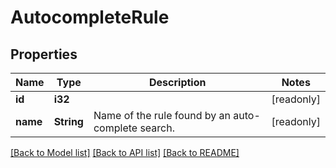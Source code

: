 # AutocompleteRule

## Properties

Name | Type | Description | Notes
------------ | ------------- | ------------- | -------------
**id** | **i32** |  | [readonly]
**name** | **String** | Name of the rule found by an auto-complete search. | [readonly]

[[Back to Model list]](../README.md#documentation-for-models) [[Back to API list]](../README.md#documentation-for-api-endpoints) [[Back to README]](../README.md)


